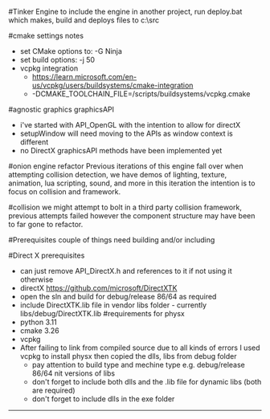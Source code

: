 #Tinker Engine
to include the engine in another project, run deploy.bat which makes, build and deploys files to c:\src

#cmake settings notes
* set CMake options to: -G Ninja
* set build options: -j 50 
* vcpkg integration
  - https://learn.microsoft.com/en-us/vcpkg/users/buildsystems/cmake-integration
  - -DCMAKE_TOOLCHAIN_FILE=<vcpkg-root>/scripts/buildsystems/vcpkg.cmake
  

#agnostic graphics graphicsAPI
- i've started with API_OpenGL with the intention to allow for directX
- setupWindow will need moving to the APIs as window context is different
- no DirectX graphicsAPI methods have been implemented yet

#onion engine refactor
Previous iterations of this engine fall over when attempting collision detection,
we have demos of lighting, texture, animation, lua scripting, sound, and more
in this iteration the intention is to focus on collision and framework.

#collision
we might attempt to bolt in a third party collision framework, previous attempts failed 
however the component structure may have been to far gone to refactor. 

#Prerequisites
couple of things need building and/or including

#Direct X prerequisites
- can just remove API_DirectX.h and references to it if not using it otherwise
- directX https://github.com/microsoft/DirectXTK
- open the sln and build for debug/release 86/64 as required
- include DirectXTK.lib file in vendor libs folder - currently libs/debug/DirectXTK.lib
#requirements for physx
- python 3.11
- cmake 3.26
- vcpkg 
- After failing to link from compiled source due to all kinds of errors I used vcpkg to install physx then copied the dlls, libs from debug folder
  - pay attention to build type and mechine type e.g. debug/release 86/64 nit versions of libs
  - don't forget to include both dlls and the .lib file for dynamic libs (both are required)
  - don't forget to include dlls in the exe folder
---